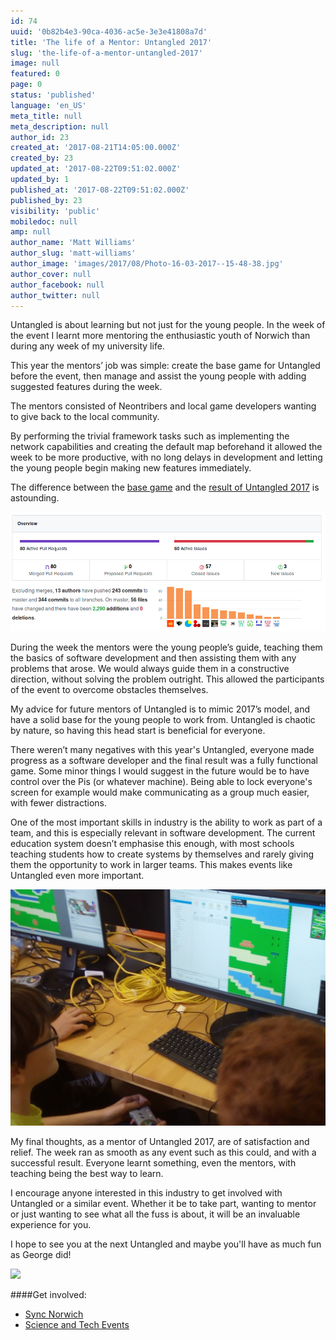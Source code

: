 ```yaml
---
id: 74
uuid: '0b82b4e3-90ca-4036-ac5e-3e3e41808a7d'
title: 'The life of a Mentor: Untangled 2017'
slug: 'the-life-of-a-mentor-untangled-2017'
image: null
featured: 0
page: 0
status: 'published'
language: 'en_US'
meta_title: null
meta_description: null
author_id: 23
created_at: '2017-08-21T14:05:00.000Z'
created_by: 23
updated_at: '2017-08-22T09:51:02.000Z'
updated_by: 1
published_at: '2017-08-22T09:51:02.000Z'
published_by: 23
visibility: 'public'
mobiledoc: null
amp: null
author_name: 'Matt Williams'
author_slug: 'matt-williams'
author_image: 'images/2017/08/Photo-16-03-2017--15-48-38.jpg'
author_cover: null
author_facebook: null
author_twitter: null
---
```


Untangled is about learning but not just for the young people. In the week of the event I learnt more mentoring the enthusiastic youth of Norwich than during any week of my university life.

This year the mentors’ job was simple: create the base game for Untangled before the event, then manage and assist the young people with adding suggested features during the week.

The mentors consisted of Neontribers and local game developers wanting to give back to the local community.

By performing the trivial framework tasks such as implementing the network capabilities and creating the default map beforehand it allowed the week to be more productive, with no long delays in development and letting the young people begin making new features immediately.

The difference between the [base game](https://github.com/Stansbridge/untangled-2017) and the [result of Untangled 2017](https://github.com/neontribe/untangled-2017) is astounding.

![](images/2017/08/contributions.png)

During the week the mentors were the young people’s guide, teaching them the basics of software development and then assisting them with any problems that arose. We would always guide them in a constructive direction, without solving the problem outright. This allowed the participants of the event to overcome obstacles themselves.

My advice for future mentors of Untangled is to mimic 2017’s model, and have a solid base for the young people to work from. Untangled is chaotic by nature, so having this head start is beneficial for everyone.

There weren’t many negatives with this year's Untangled, everyone made progress as a software developer and the final result was a fully functional game. Some minor things I would suggest in the future would be to have control over the Pis (or whatever machine). Being able to lock everyone's screen for example would make communicating as a group much easier, with fewer distractions.

One of the most important skills in industry is the ability to work as part of a team, and this is especially relevant in software development. The current education system doesn’t emphasise this enough, with most schools teaching students how to create systems by themselves and rarely giving them the opportunity to work in larger teams. This makes events like Untangled even more important.

![](images/2017/08/oli.jpg)

My final thoughts, as a mentor of Untangled 2017, are of satisfaction and relief. The week ran as smooth as any event such as this could, and with a successful result. Everyone learnt something, even the mentors, with teaching being the best way to learn.

I encourage anyone interested in this industry to get involved with Untangled or a similar event. Whether it be to take part, wanting to mentor or just wanting to see what all the fuss is about, it will be an invaluable experience for you.

I hope to see you at the next Untangled and maybe you'll have as much fun as George did!

![](images/2017/08/GeorgeCard.png)

####Get involved:

- [Sync Norwich](https://www.meetup.com/syncnorwich/)
- [Science and Tech Events](https://www.eventbrite.co.uk/d/england--norwich/science-and-tech--events/)
